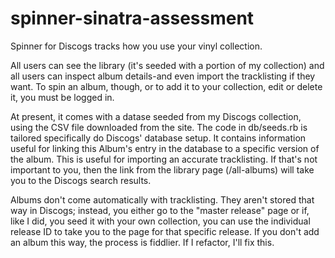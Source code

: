 # spinner-sinatra-assessment
Spinner for Discogs tracks how you use your vinyl collection. 


All users can see the library (it's seeded with a portion of my collection) and all users can inspect album details-and even import the tracklisting if they want. To spin an album, though, or to add it to your collection, edit or delete it, you must be logged in. 

At present, it comes with a datase seeded from my Discogs collection, using the CSV file downloaded from the site. The code in db/seeds.rb is tailored specifically do Discogs' database setup. It contains information useful for linking this Album's entry in the database to a specific version of the album. This is useful for importing an accurate tracklisting. If that's not important to you, then the link from the library page (/all-albums) will take you to the Discogs search results. 

Albums don't come automatically with tracklisting. They aren't stored that way in Discogs; instead, you either go to the "master release" page or if, like I did, you seed it with your own collection, you can use the individual release ID to take you to the page for that specific release. If you don't add an album this way, the process is fiddlier. If I refactor, I'll fix this. 




